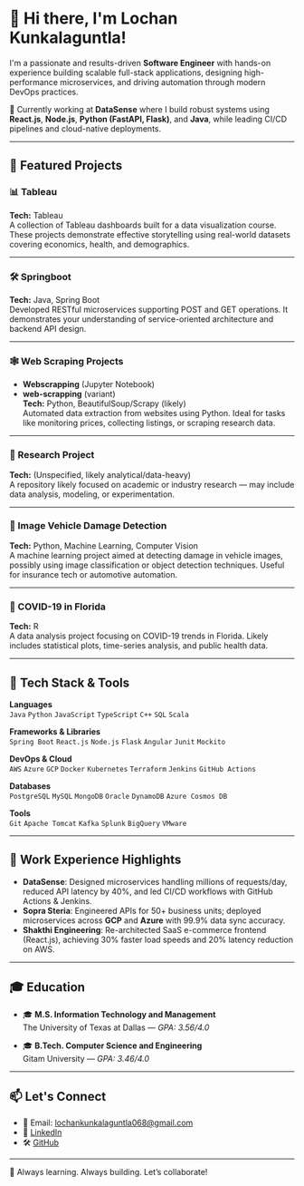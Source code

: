 # 👋 Hi there, I'm Lochan Kunkalaguntla!

I'm a passionate and results-driven **Software Engineer** with hands-on experience building scalable full-stack applications, designing high-performance microservices, and driving automation through modern DevOps practices.

🔭 Currently working at **DataSense** where I build robust systems using **React.js**, **Node.js**, **Python (FastAPI, Flask)**, and **Java**, while leading CI/CD pipelines and cloud-native deployments.

---

## 📂 Featured Projects

### 📊 Tableau
**Tech:** Tableau  
A collection of Tableau dashboards built for a data visualization course. These projects demonstrate effective storytelling using real-world datasets covering economics, health, and demographics.

---

### 🛠️ Springboot
**Tech:** Java, Spring Boot  
Developed RESTful microservices supporting POST and GET operations. It demonstrates your understanding of service-oriented architecture and backend API design.

---

### 🕸️ Web Scraping Projects
- **Webscrapping** (Jupyter Notebook)  
- **web-scrapping** (variant)  
**Tech:** Python, BeautifulSoup/Scrapy (likely)  
Automated data extraction from websites using Python. Ideal for tasks like monitoring prices, collecting listings, or scraping research data.

---

### 🔬 Research Project
**Tech:** (Unspecified, likely analytical/data-heavy)  
A repository likely focused on academic or industry research — may include data analysis, modeling, or experimentation.

---

### 🚗 Image Vehicle Damage Detection
**Tech:** Python, Machine Learning, Computer Vision  
A machine learning project aimed at detecting damage in vehicle images, possibly using image classification or object detection techniques. Useful for insurance tech or automotive automation.

---

### 🧬 COVID-19 in Florida
**Tech:** R  
A data analysis project focusing on COVID-19 trends in Florida. Likely includes statistical plots, time-series analysis, and public health data.

---

## 🚀 Tech Stack & Tools

**Languages**  
`Java` `Python` `JavaScript` `TypeScript` `C++` `SQL` `Scala`

**Frameworks & Libraries**  
`Spring Boot` `React.js` `Node.js` `Flask` `Angular` `Junit` `Mockito`

**DevOps & Cloud**  
`AWS` `Azure` `GCP` `Docker` `Kubernetes` `Terraform` `Jenkins` `GitHub Actions`

**Databases**  
`PostgreSQL` `MySQL` `MongoDB` `Oracle` `DynamoDB` `Azure Cosmos DB`

**Tools**  
`Git` `Apache Tomcat` `Kafka` `Splunk` `BigQuery` `VMware`

---

## 💼 Work Experience Highlights

- **DataSense**: Designed microservices handling millions of requests/day, reduced API latency by 40%, and led CI/CD workflows with GitHub Actions & Jenkins.
- **Sopra Steria**: Engineered APIs for 50+ business units; deployed microservices across **GCP** and **Azure** with 99.9% data sync accuracy.
- **Shakthi Engineering**: Re-architected SaaS e-commerce frontend (React.js), achieving 30% faster load speeds and 20% latency reduction on AWS.

---

## 🎓 Education

- 🎓 **M.S. Information Technology and Management**  
  The University of Texas at Dallas — *GPA: 3.56/4.0*

- 🎓 **B.Tech. Computer Science and Engineering**  
  Gitam University — *GPA: 3.46/4.0*

---

## 📫 Let's Connect

- 📧 Email: [lochankunkalaguntla068@gmail.com](mailto:lochankunkalaguntla068@gmail.com)  
- 💼 [LinkedIn](https://www.linkedin.com/in/lochan1912)  
- 🛠️ [GitHub](https://github.com/KL-1912)

---

🌟 Always learning. Always building. Let’s collaborate!


